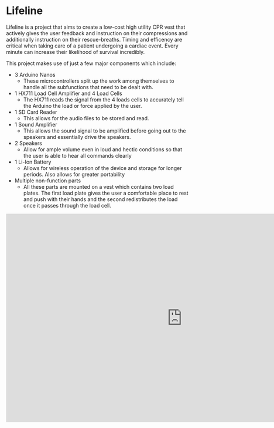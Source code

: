 # Lifeline

Lifeline is a project that aims to create a low-cost high utility CPR vest that actively gives the user feedback and instruction on their compressions and additionally instruction on their rescue-breaths. Timing and efficency are critical when taking care of a patient undergoing a cardiac event. Every minute can increase their likelihood of survival incredibly. 

This project makes use of just a few major components which include:
- 3 Arduino Nanos
  - These microcontrollers split up the work among themselves to handle all the subfunctions that need to be dealt with.
- 1 HX711 Load Cell Amplifier  and 4 Load Cells
  - The HX711 reads the signal from the 4 loads cells to accurately tell the Arduino the load or force applied by the user.
- 1 SD Card Reader
  - This allows for the audio files to be stored and read.
- 1 Sound Amplifier
  - This allows the sound signal to be amplified before going out to the speakers and essentially drive the speakers.
- 2 Speakers
  - Allow for ample volume even in loud and hectic conditions so that the user is able to hear all commands clearly
- 1 Li-Ion Battery
  - Allows for wireless operation of the device and storage for longer periods. Also allows for greater portability
- Multiple non-function parts
  - All these parts are mounted on a vest which contains two load plates. The first load plate gives the user a comfortable place to rest and push with their hands and the second redistributes the load once it passes through the load cell. 
  
 <iframe src="https://docs.google.com/presentation/d/e/2PACX-1vSpxHpQvRrUh07CD6Pvdy7JGcm_hfRAr_roBioCpNSpVWZfkMrOLjLy03g9Fm9kpVVsAWYmcnq_PBnH/embed?start=false&loop=false&delayms=10000" frameborder="0" width="960" height="569" allowfullscreen="true" mozallowfullscreen="true" webkitallowfullscreen="true"></iframe>
